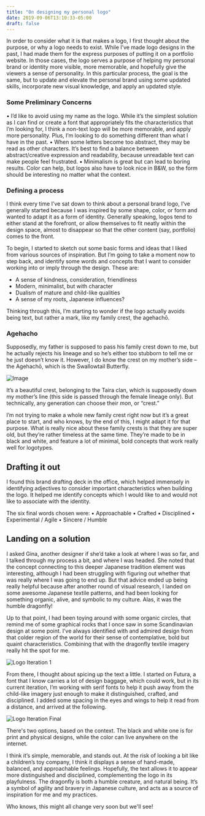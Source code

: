 ```yaml
---
title: "On designing my personal logo"
date: 2019-09-06T13:10:33-05:00
draft: false
---
```


In order to consider what it is that makes a logo, I first thought about the purpose, or why a logo needs to exist. While I’ve made logo designs in the past, I had made them for the express purposes of putting it on a portfolio website.  In those cases, the logo serves a purpose of helping my personal brand or identity more visible, more memorable, and hopefully give the viewers a sense of personality. In this particular process, the goal is the same, but to update and elevate the personal brand using some updated skills, incorporate new visual knowledge, and apply an updated style.

### Some Preliminary Concerns
• I’d like to avoid using my name as the logo. While it’s the simplest solution as I can find or create a font that appropriately fits the characteristics that I’m looking for, I think a non-text logo will be more memorable, and apply more personality. Plus, I’m looking to do something different than what I have in the past.
• When some letters become too abstract, they may be read as other characters. It’s best to find a balance between abstract/creative expression and readability, because unreadable text can make people feel frustrated.
• Minimalism is great but can lead to boring results. Color can help, but logos also have to look nice in B&W, so the form should be interesting no matter what the context.

### Defining a process
I think every time I’ve sat down to think about a personal brand logo, I’ve generally started because I was inspired by some shape, color, or form and wanted to adapt it as a form of identity. Generally speaking, logos tend to either stand at the forefront, or allow themselves to fit neatly within the design space, almost to disappear so that the other content (say, portfolio) comes to the front.

To begin, I started to sketch out some basic forms and ideas that I liked from various sources of inspiration. But I’m going to take a moment now to step back, and identify some words and concepts that I want to consider working into or imply through the design. These are:

* A sense of kindness, consideration, friendliness
* Modern, minimalist, but with character
* Dualism of mature and child-like qualities
* A sense of my roots, Japanese influences?

Thinking through this, I’m starting to wonder if the logo actually avoids being text, but rather a mark, like my family crest, the agehachō.

### Agehacho
Supposedly, my father is supposed to pass his family crest down to me, but he actually rejects his lineage and so he’s either too stubborn to tell me or he just doesn’t know it. However, I do know the crest on my mother’s side – the Agehachō, which is the Swallowtail Butterfly.

![Image](/agehacho.jpg)

It’s a beautiful crest, belonging to the Taira clan, which is supposedly down my mother’s line (this side is passed through the female lineage only). But technically, any generation can choose their _mon_, or “crest.”

I’m not trying to make a whole new family crest right now but it’s a great place to start, and who knows, by the end of this, I might adapt it for that purpose. What is really nice about these family crests is that they are super old, but they’re rather timeless at the same time. They’re made to be in black and white, and feature a lot of minimal, bold concepts that work really well for logotypes.

## Drafting it out
I found this brand drafting deck in the office, which helped immensely in identifying adjectives to consider important characteristics when building the logo. It helped me identify concepts which I would like to and would not like to associate with the identity.

The six final words chosen were:
• Approachable 
• Crafted
• Disciplined
• Experimental / Agile
• Sincere / Humble

## Landing on a solution
I asked Gina, another designer if she’d take a look at where I was so far, and I talked through my process a bit, and where I was headed. She noted that the concept connecting to this deeper Japanese tradition element was interesting, although I had been struggling with figuring out whether that was really where I was going to end up. But that advice ended up being really helpful because after another round of visual research, I landed on some awesome Japanese textile patterns, and had been looking for something organic, alive, and symbolic to my culture. Alas, it was the humble dragonfly!

Up to that point, I had been toying around with some organic circles, that remind me of some graphical rocks that I once saw in some Scandinavian design at some point. I’ve always identified with and admired design from that colder region of the world for their sense of contemplative, bold but quaint characteristics. Combining that with the dragonfly textile imagery really hit the spot for me.

![Logo Iteration 1](/img/h-logo-01.jpg)

From there, I thought about spicing up the text a little. I started on Futura, a font that I know carries a lot of design baggage, which could work, but in its current iteration, I’m working with serif fonts to help it push away from the child-like imagery just enough to make it distinguished, crafted, and disciplined. I added some spacing in the eyes and wings to help it read from a distance, and arrived at the following.

![Logo Iteration Final](/img/h-logo-03.jpg)

There's two options, based on the context. The black and white one is for print and physical designs, while the color can live anywhere on the internet.

I think it’s simple, memorable, and stands out. At the risk of looking a bit like a children’s toy company, I think it displays a sense of hand-made, balanced, and approachable feelings. Hopefully, the text allows it to appear more distinguished and disciplined, complementing the logo in its playfulness. The dragonfly is both a humble creature, and natural being. It’s a symbol of agility and bravery in Japanese culture, and acts as a source of inspiration for me and my practices.

Who knows, this might all change very soon but we'll see!